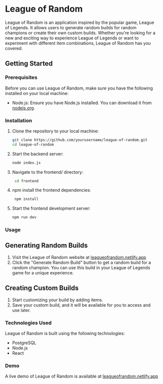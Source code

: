 # League of Random

League of Random is an application inspired by the popular game, League of Legends. It allows users to generate random builds for random champions or create their own custom builds. Whether you're looking for a new and exciting way to experience League of Legends or want to experiment with different item combinations, League of Random has you covered.

## Getting Started

### Prerequisites

Before you can use League of Random, make sure you have the following installed on your local machine:

- Node.js: Ensure you have Node.js installed. You can download it from [nodejs.org](https://nodejs.org/).

### Installation

1. Clone the repository to your local machine:

   ```bash
   git clone https://github.com/yourusername/league-of-random.git
   cd league-of-random
   ```

2. Start the backend server:
   
   ```bash
   node index.js
   ```

4. Navigate to the frontend/ directory:
   
   ```bash
    cd frontend
    ```
   
6. npm install the frontend dependencies:
   
   ```bash
    npm install
   ```

8. Start the frontend development server:

   ```bash 
   npm run dev
   ```

### Usage

## Generating Random Builds 

1. Visit the League of Random website at [leagueofrandom.netlify.app](leagueofrandom.netlify.app)
2. Click the "Generate Random Build" button to get a random build for a random champion. You can use this build in your League of Legends game for a unique experience.

## Creating Custom Builds

1. Start customizing your build by adding items.
2. Save your custom build, and it will be available for you to access and use later.

### Technologies Used

League of Random is built using the following technologies:

- PostgreSQL
- Node.js
- React

### Demo

A live demo of League of Random is available at [leagueofrandom.netlify.app](leagueofrandom.netlify.app)













